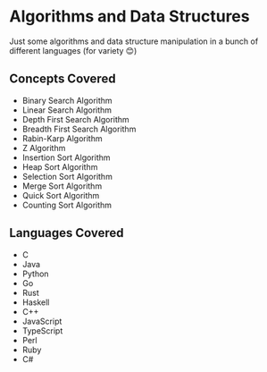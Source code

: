 # Algorithms and Data Structures

Just some algorithms and data structure manipulation in a bunch of different languages (for variety 😊)

## Concepts Covered

-   Binary Search Algorithm
-   Linear Search Algorithm
-   Depth First Search Algorithm
-   Breadth First Search Algorithm
-   Rabin-Karp Algorithm
-   Z Algorithm
-   Insertion Sort Algorithm
-   Heap Sort Algorithm
-   Selection Sort Algorithm
- 	Merge Sort Algorithm
- 	Quick Sort Algorithm
-	Counting Sort Algorithm

## Languages Covered

-   C
-   Java
-   Python
-   Go
-   Rust
-   Haskell
-   C++
-   JavaScript
- 	TypeScript
-	Perl
-	Ruby
-   C#